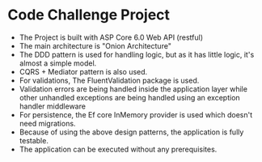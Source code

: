 # Code Challenge Project


- The Project is built with ASP Core 6.0 Web API (restful)
- The main architecture is "Onion Architecture"
- The DDD pattern is used for handling logic, but as it has little logic, it's almost a simple model.
- CQRS + Mediator pattern is also used.
- For validations, The FluentValidation package is used.
- Validation errors are being handled inside the application layer while other unhandled exceptions are being handled using an exception handler middleware
- For persistence, the Ef core InMemory provider is used which doesn't need migrations.
- Because of using the above design patterns, the application is fully testable.
- The application can be executed without any prerequisites.
